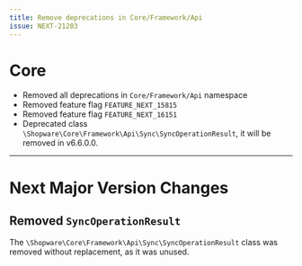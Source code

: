 ```yaml
---
title: Remove deprecations in Core/Framework/Api
issue: NEXT-21203
---
```

# Core
* Removed all deprecations in `Core/Framework/Api` namespace
* Removed feature flag `FEATURE_NEXT_15815`
* Removed feature flag `FEATURE_NEXT_16151`
* Deprecated class `\Shopware\Core\Framework\Api\Sync\SyncOperationResult`, it will be removed in v6.6.0.0.
___
# Next Major Version Changes
## Removed `SyncOperationResult`
The `\Shopware\Core\Framework\Api\Sync\SyncOperationResult` class was removed without replacement, as it was unused.
